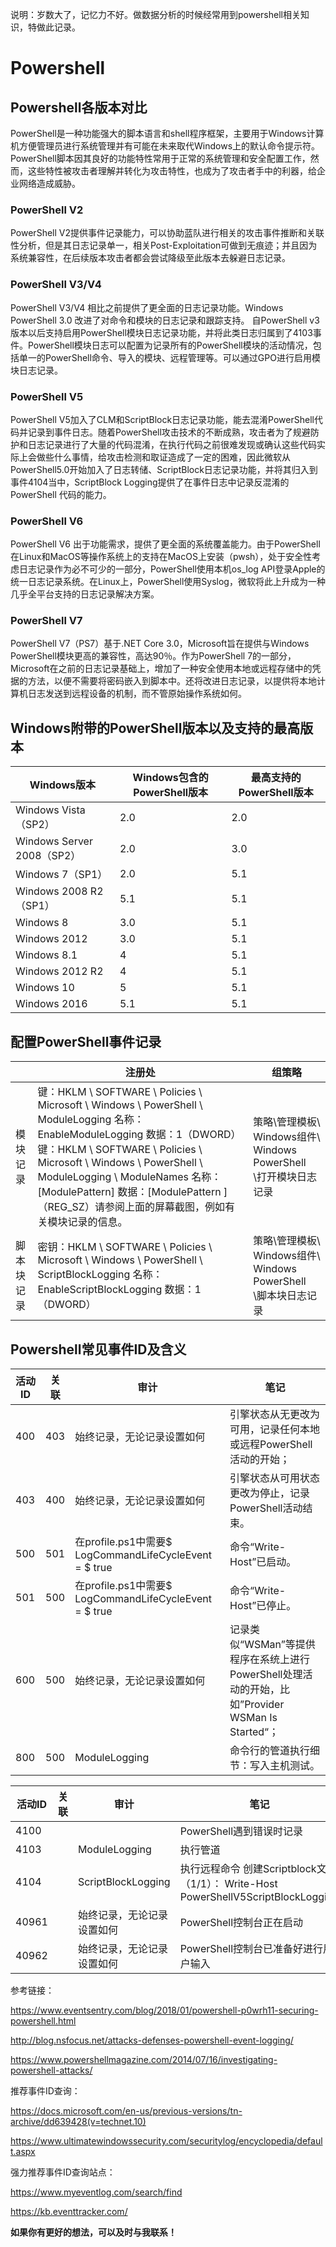 说明：岁数大了，记忆力不好。做数据分析的时候经常用到powershell相关知识，特做此记录。

# Powershell

## Powershell各版本对比

PowerShell是一种功能强大的脚本语言和shell程序框架，主要用于Windows计算机方便管理员进行系统管理并有可能在未来取代Windows上的默认命令提示符。PowerShell脚本因其良好的功能特性常用于正常的系统管理和安全配置工作，然而，这些特性被攻击者理解并转化为攻击特性，也成为了攻击者手中的利器，给企业网络造成威胁。

### PowerShell V2

PowerShell V2提供事件记录能力，可以协助蓝队进行相关的攻击事件推断和关联性分析，但是其日志记录单一，相关Post-Exploitation可做到无痕迹；并且因为系统兼容性，在后续版本攻击者都会尝试降级至此版本去躲避日志记录。

### PowerShell V3/V4

PowerShell V3/V4 相比之前提供了更全面的日志记录功能。Windows PowerShell 3.0 改进了对命令和模块的日志记录和跟踪支持。 自PowerShell v3版本以后支持启用PowerShell模块日志记录功能，并将此类日志归属到了4103事件。PowerShell模块日志可以配置为记录所有的PowerShell模块的活动情况，包括单一的PowerShell命令、导入的模块、远程管理等。可以通过GPO进行启用模块日志记录。

### PowerShell V5

PowerShell V5加入了CLM和ScriptBlock日志记录功能，能去混淆PowerShell代码并记录到事件日志。随着PowerShell攻击技术的不断成熟，攻击者为了规避防护和日志记录进行了大量的代码混淆，在执行代码之前很难发现或确认这些代码实际上会做些什么事情，给攻击检测和取证造成了一定的困难，因此微软从PowerShell5.0开始加入了日志转储、ScriptBlock日志记录功能，并将其归入到事件4104当中，ScriptBlock Logging提供了在事件日志中记录反混淆的 PowerShell 代码的能力。

### PowerShell V6

PowerShell V6 出于功能需求，提供了更全面的系统覆盖能力。由于PowerShell在Linux和MacOS等操作系统上的支持在MacOS上安装（pwsh），处于安全性考虑日志记录作为必不可少的一部分，PowerShell使用本机os_log API登录Apple的统一日志记录系统。在Linux上，PowerShell使用Syslog，微软将此上升成为一种几乎全平台支持的日志记录解决方案。

### PowerShell  V7

PowerShell  V7（PS7）基于.NET Core 3.0，Microsoft旨在提供与Windows PowerShell模块更高的兼容性，高达90％。作为PowerShell 7的一部分，Microsoft在之前的日志记录基础上，增加了一种安全使用本地或远程存储中的凭据的方法，以便不需要将密码嵌入到脚本中。还将改进日志记录，以提供将本地计算机日志发送到远程设备的机制，而不管原始操作系统如何。                    

## Windows附带的PowerShell版本以及支持的最高版本

| **Windows**版本              | **Windows**包含的PowerShell版本 | **最高支持的PowerShell版本**               |
| ---------------------------- | ------------------------------- | ---------------------------------------- |
| Windows   Vista（SP2）       | 2.0                             | 2.0                                      |
| Windows   Server 2008（SP2） | 2.0                             | 3.0                                      |
| Windows   7（SP1）           | 2.0                             | 5.1                                      |
| Windows   2008 R2（SP1）     | 5.1                             | 5.1                                      |
| Windows   8                  | 3.0                             | 5.1                                      |
| Windows   2012               | 3.0                             | 5.1                                      |
| Windows   8.1                | 4                               | 5.1                                      |
| Windows   2012 R2            | 4                               | 5.1                                      |
| Windows   10                 | 5                               | 5.1                                      |
| Windows   2016               | 5.1                             | 5.1                                      |

## 配置PowerShell事件记录

|            | 注册处                                                       | 组策略                                                       |
| ---------- | ------------------------------------------------------------ | ------------------------------------------------------------ |
| 模块记录   | 键：HKLM \ SOFTWARE \ Policies \ Microsoft \   Windows \ PowerShell \ ModuleLogging    名称：EnableModuleLogging    数据：1（DWORD）键：HKLM \ SOFTWARE \ Policies \ Microsoft \   Windows \ PowerShell \ ModuleLogging \ ModuleNames    名称：[ModulePattern]    数据：[ModulePattern ]（REG_SZ）请参阅上面的屏幕截图，例如有关模块记录的信息。 | 策略\管理模板\   Windows组件\ Windows PowerShell \打开模块日志记录 |
| 脚本块记录 | 密钥：HKLM \ SOFTWARE \ Policies \ Microsoft \   Windows \ PowerShell \ ScriptBlockLogging     名称：EnableScriptBlockLogging     数据：1（DWORD） | 策略\管理模板\   Windows组件\ Windows PowerShell \脚本块日志记录 |

## Powershell常见事件ID及含义 

| 活动ID | 关联 | 审计                                                     | 笔记                                                         |
| ------ | ---- | -------------------------------------------------------- | ------------------------------------------------------------ |
| 400    | 403  | 始终记录，无论记录设置如何                               | 引擎状态从无更改为可用，记录任何本地或远程PowerShell活动的开始； |
| 403    | 400  | 始终记录，无论记录设置如何                               | 引擎状态从可用状态更改为停止，记录PowerShell活动结束。       |
| 500    | 501  | 在profile.ps1中需要$   LogCommandLifeCycleEvent = $ true | 命令“Write-Host”已启动。                                     |
| 501    | 500  | 在profile.ps1中需要$   LogCommandLifeCycleEvent = $ true | 命令“Write-Host”已停止。                                     |
| 600    | 500  | 始终记录，无论记录设置如何                               | 记录类似“WSMan”等提供程序在系统上进行PowerShell处理活动的开始，比如”Provider WSMan Is Started“； |
| 800    | 500  | ModuleLogging                                            | 命令行的管道执行细节：写入主机测试。                         |

| 活动ID | 关联 | 审计                       | 笔记                                                         |
| ------ | ---- | -------------------------- | ------------------------------------------------------------ |
| 4100   |      |                            | PowerShell遇到错误时记录                                     |
| 4103   |      | ModuleLogging              | 执行管道                                                     |
| 4104   |      | ScriptBlockLogging         | 执行远程命令   创建Scriptblock文本（1/1）： Write-Host   PowerShellV5ScriptBlockLogging |
| 40961  |      | 始终记录，无论记录设置如何 | PowerShell控制台正在启动                                     |
| 40962  |      | 始终记录，无论记录设置如何 | PowerShell控制台已准备好进行用户输入                         |

参考链接：

https://www.eventsentry.com/blog/2018/01/powershell-p0wrh11-securing-powershell.html

http://blog.nsfocus.net/attacks-defenses-powershell-event-logging/

<https://www.powershellmagazine.com/2014/07/16/investigating-powershell-attacks/>

 

推荐事件ID查询：

<https://docs.microsoft.com/en-us/previous-versions/tn-archive/dd639428(v=technet.10)>

<https://www.ultimatewindowssecurity.com/securitylog/encyclopedia/default.aspx>

强力推荐事件ID查询站点：

<https://www.myeventlog.com/search/find>

https://kb.eventtracker.com/



**如果你有更好的想法，可以及时与我联系！**
